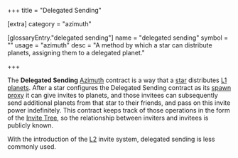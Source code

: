 +++
title = "Delegated Sending"

[extra]
category = "azimuth"

[glossaryEntry."delegated sending"]
name = "delegated sending"
symbol = ""
usage = "azimuth"
desc = "A method by which a star can distribute planets, assigning them to a delegated planet."

+++

The **Delegated Sending** [Azimuth](/reference/glossary/azimuth) contract is a way that a [star](/reference/glossary/star ) distributes [L1](/reference/glossary/azimuth) [planets](/reference/glossary/planet). After a star configures the Delegated Sending contract as its [spawn proxy](/reference/glossary/proxies) it can give invites to planets, and those invitees can subsequently send additional planets from that star to their friends, and pass on this invite power indefinitely. This contract keeps track of those operations in the form of the [Invite Tree](/reference/glossary/invite-tree), so the relationship between inviters and invitees is publicly known.

With the introduction of the [L2](/reference/glossary/rollups) invite system,
delegated sending is less commonly used.
